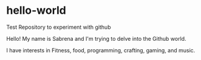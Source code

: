 # hello-world
Test Repository to experiment with github

Hello! My name is Sabrena and I'm trying to delve into the Github world.

I have interests in Fitness, food, programming, crafting, gaming, and music.
